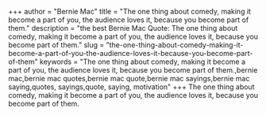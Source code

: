 +++
author = "Bernie Mac"
title = "The one thing about comedy, making it become a part of you, the audience loves it, because you become part of them."
description = "the best Bernie Mac Quote: The one thing about comedy, making it become a part of you, the audience loves it, because you become part of them."
slug = "the-one-thing-about-comedy-making-it-become-a-part-of-you-the-audience-loves-it-because-you-become-part-of-them"
keywords = "The one thing about comedy, making it become a part of you, the audience loves it, because you become part of them.,bernie mac,bernie mac quotes,bernie mac quote,bernie mac sayings,bernie mac saying,quotes, sayings,quote, saying, motivation"
+++
The one thing about comedy, making it become a part of you, the audience loves it, because you become part of them.

